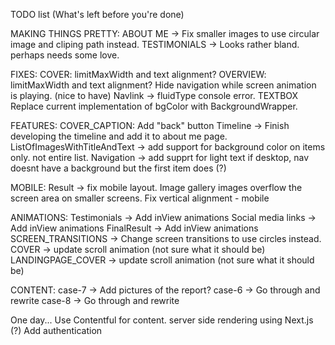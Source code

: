 TODO list (What's left before you're done)

MAKING THINGS PRETTY:
ABOUT ME -> Fix smaller images to use circular image and cliping path instead.
TESTIMONIALS -> Looks rather bland. perhaps needs some love.

FIXES:
COVER: limitMaxWidth and text alignment?
OVERVIEW: limitMaxWidth and text alignment?
Hide navigation while screen animation is playing. (nice to have)
Navlink -> fluidType console error.
TEXTBOX Replace current implementation of bgColor with BackgroundWrapper.

FEATURES:
COVER_CAPTION: Add "back" button
Timeline -> Finish developing the timeline and add it to about me page.
ListOfImagesWithTitleAndText -> add support for background color on items only. not entire list.
Navigation -> add supprt for light text if desktop, nav doesnt have a background but the first item does (?)

MOBILE:
Result -> fix mobile layout.
Image gallery images overflow the screen area on smaller screens.
Fix vertical alignment - mobile

ANIMATIONS:
Testimonials -> Add inView animations
Social media links -> Add inView animations
FinalResult -> Add inView animations
SCREEN_TRANSITIONS -> Change screen transitions to use circles instead.
COVER -> update scroll animation (not sure what it should be)
LANDINGPAGE_COVER -> update scroll animation (not sure what it should be)

CONTENT:
case-7 -> Add pictures of the report?
case-6 -> Go through and rewrite
case-8 -> Go through and rewrite

One day...
Use Contentful for content.
server side rendering using Next.js (?)
Add authentication
